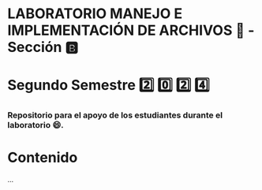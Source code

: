 # LABORATORIO MANEJO E IMPLEMENTACIÓN DE ARCHIVOS 💾 - Sección 🅱️

# Segundo Semestre 2️⃣ 0️⃣ 2️⃣ 4️⃣

### Repositorio para el apoyo de los estudiantes durante el laboratorio 😄.

# Contenido
...
